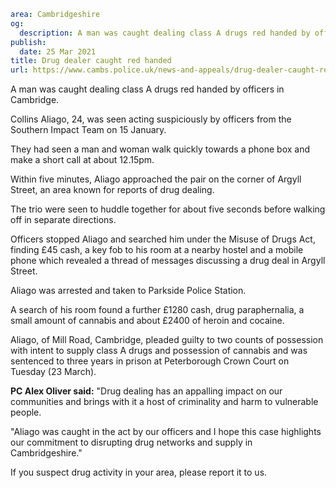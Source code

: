 ```yaml
area: Cambridgeshire
og:
  description: A man was caught dealing class A drugs red handed by officers in Cambridge.
publish:
  date: 25 Mar 2021
title: Drug dealer caught red handed
url: https://www.cambs.police.uk/news-and-appeals/drug-dealer-caught-red-handed-1
```

A man was caught dealing class A drugs red handed by officers in Cambridge.

Collins Aliago, 24, was seen acting suspiciously by officers from the Southern Impact Team on 15 January.

They had seen a man and woman walk quickly towards a phone box and make a short call at about 12.15pm.

Within five minutes, Aliago approached the pair on the corner of Argyll Street, an area known for reports of drug dealing.

The trio were seen to huddle together for about five seconds before walking off in separate directions.

Officers stopped Aliago and searched him under the Misuse of Drugs Act, finding £45 cash, a key fob to his room at a nearby hostel and a mobile phone which revealed a thread of messages discussing a drug deal in Argyll Street.

Aliago was arrested and taken to Parkside Police Station.

A search of his room found a further £1280 cash, drug paraphernalia, a small amount of cannabis and about £2400 of heroin and cocaine.

Aliago, of Mill Road, Cambridge, pleaded guilty to two counts of possession with intent to supply class A drugs and possession of cannabis and was sentenced to three years in prison at Peterborough Crown Court on Tuesday (23 March).

**PC Alex Oliver said:** "Drug dealing has an appalling impact on our communities and brings with it a host of criminality and harm to vulnerable people.

"Aliago was caught in the act by our officers and I hope this case highlights our commitment to disrupting drug networks and supply in Cambridgeshire."

If you suspect drug activity in your area, please report it to us.
